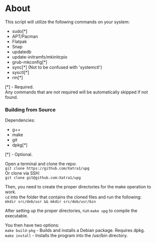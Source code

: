 # About
This script will utilize the following commands on your system:
- sudo\[*]
- APT/Pacman
- Flatpak
- Snap
- updatedb
- update-initramfs/mkinitcpio
- grub-mkconfig\[*]
- sync\[*] (Not to be confused with 'systemctl')
- sysctl\[*]
- rm\[*]  
  
\[*] - Required.  
Any commands that are not required will be automatically skipped if not found.
### Building from Source
Dependencies:
- g++
- make
- git
- dpkg\[*]  
  
\[*] - Optional.
  
Open a terminal and clone the repo:  
``git clone https://github.com/Xatra1/upg``  
Or clone via SSH:  
``git clone git@github.com:Xatra1/upg``  
  
Then, you need to create the proper directories for the make operation to work.  
``cd`` into the folder that contains the cloned files and run the following:  
``mkdir src/deb/usr && mkdir src/deb/usr/bin``  

After setting up the proper directories, run ``make upg`` to compile the executable.  
  
You then have two options:  
``make build-pkg`` - Builds and installs a Debian package. Requires dpkg.  
``make install`` - Installs the program into the /usr/bin directory.